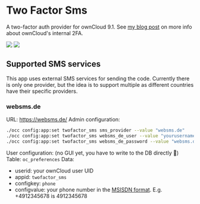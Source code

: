 # Two Factor Sms
A two-factor auth provider for ownCloud 9.1. See [my blog post](http://blog.wuc.me/2016/05/30/adding-two-factor-auth-to-owncloud.html) on more info about ownCloud's internal 2FA.

![](https://cloud.githubusercontent.com/assets/1374172/15873103/4791254a-2cfd-11e6-9951-c693535fcea9.png)
![](https://cloud.githubusercontent.com/assets/1374172/15873104/47bccc5e-2cfd-11e6-904c-ea40f323e619.png)

## Supported SMS services
This app uses external SMS services for sending the code. Currently there is only one provider, but the idea is to support multiple as different countries have their specific providers.

### websms.de
URL: https://websms.de/
Admin configuration:
```bash
./occ config:app:set twofactor_sms sms_provider --value "websms.de"
./occ config:app:set twofactor_sms websms_de_user --value "yourusername"
./occ config:app:set twofactor_sms websms_de_password --value "websms.de"
```

User configuration:
(no GUI yet, you have to write to the DB directly :speak_no_evil:)
Table: ``oc_preferences``
Data:
- userid: your ownCloud user UID
- appid: ``twofactor_sms``
- configkey: ``phone``
- configvalue: your phone number in the [MSISDN format](https://en.wikipedia.org/wiki/MSISDN). E.g. +4912345678 is 4912345678
